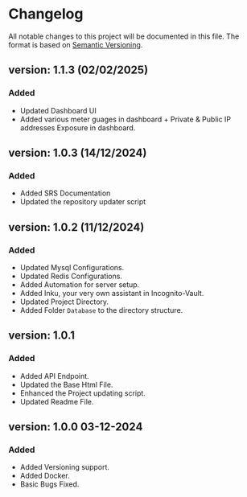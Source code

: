 # Changelog

All notable changes to this project will be documented in this file. The format is based on [Semantic Versioning](https://semver.org/).

## version: 1.1.3   (02/02/2025)
### Added
- Updated Dashboard UI
- Added various meter guages in dashboard + Private & Public IP addresses Exposure in dashboard.

## version: 1.0.3   (14/12/2024)
### Added
- Added SRS Documentation
- Updated the repository updater script

## version: 1.0.2   (11/12/2024)
### Added

- Updated Mysql Configurations.
- Updated Redis Configurations.
- Added Automation for server setup.
- Added Inku, your very own assistant in Incognito-Vault. 
- Updated Project Directory.
- Added Folder `Database` to the directory structure.

## version: 1.0.1  
### Added

- Added API Endpoint.
- Updated the Base Html File.
- Enhanced the Project updating script.
- Updated Readme File.

## version: 1.0.0  03-12-2024
### Added
- Added Versioning support.
- Added Docker.
- Basic Bugs Fixed.
